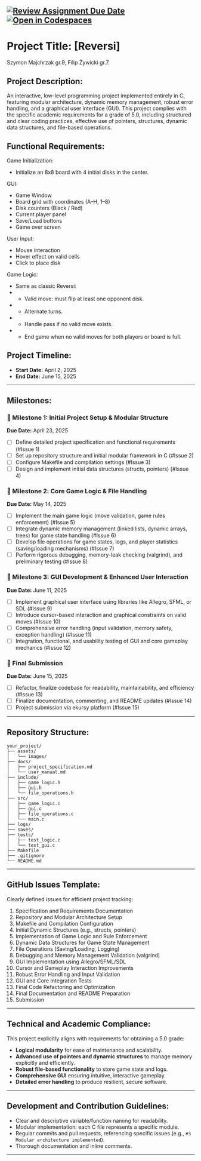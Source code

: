 [![Review Assignment Due Date](https://classroom.github.com/assets/deadline-readme-button-22041afd0340ce965d47ae6ef1cefeee28c7c493a6346c4f15d667ab976d596c.svg)](https://classroom.github.com/a/OrSLBIKg)
[![Open in Codespaces](https://classroom.github.com/assets/launch-codespace-2972f46106e565e64193e422d61a12cf1da4916b45550586e14ef0a7c637dd04.svg)](https://classroom.github.com/open-in-codespaces?assignment_repo_id=19072565)
---

# Project Title: [Reversi]

Szymon Majchrzak gr.9, Filip Żywicki gr.7. 

## Project Description:
An interactive, low-level programming project implemented entirely in C, featuring modular architecture, dynamic memory management, robust error handling, and a graphical user interface (GUI). This project complies with the specific academic requirements for a grade of 5.0, including structured and clear coding practices, effective use of pointers, structures, dynamic data structures, and file-based operations.

## Functional Requirements:
Game Initialization:
- Initialize an 8x8 board with 4 initial disks in the center.

GUI:
- Game Window
- Board grid with coordinates (A–H, 1–8)
- Disk counters (Black / Red)
- Current player panel
- Save/Load buttons
- Game over screen
  
User Input:
- Mouse interaction
- Hover effect on valid cells
- Click to place disk

Game Logic:
- Same as classic Reversi:
- - Valid move: must flip at least one opponent disk.
- - Alternate turns.
- - Handle pass if no valid move exists.
- - End game when no valid moves for both players or board is full.



## Project Timeline:
- **Start Date:** April 2, 2025  
- **End Date:** June 15, 2025

---

## Milestones:

### 🚩 Milestone 1: Initial Project Setup & Modular Structure
**Due Date:** April 23, 2025
- [ ] Define detailed project specification and functional requirements (#Issue 1)
- [ ] Set up repository structure and initial modular framework in C (#Issue 2)
- [ ] Configure Makefile and compilation settings (#Issue 3)
- [ ] Design and implement initial data structures (structs, pointers) (#Issue 4)

### 🚩 Milestone 2: Core Game Logic & File Handling
**Due Date:** May 14, 2025
- [ ] Implement the main game logic (move validation, game rules enforcement) (#Issue 5)
- [ ] Integrate dynamic memory management (linked lists, dynamic arrays, trees) for game state handling (#Issue 6)
- [ ] Develop file operations for game states, logs, and player statistics (saving/loading mechanisms) (#Issue 7)
- [ ] Perform rigorous debugging, memory-leak checking (valgrind), and preliminary testing (#Issue 8)

### 🚩 Milestone 3: GUI Development & Enhanced User Interaction
**Due Date:** June 11, 2025
- [ ] Implement graphical user interface using libraries like Allegro, SFML, or SDL (#Issue 9)
- [ ] Introduce cursor-based interaction and graphical constraints on valid moves (#Issue 10)
- [ ] Comprehensive error handling (input validation, memory safety, exception handling) (#Issue 11)
- [ ] Integration, functional, and usability testing of GUI and core gameplay mechanics (#Issue 12)

### 🚩 Final Submission
**Due Date:** June 15, 2025
- [ ] Refactor, finalize codebase for readability, maintainability, and efficiency (#Issue 13)
- [ ] Finalize documentation, commenting, and README updates (#Issue 14)
- [ ] Project submission via ekursy platform (#Issue 15)

---

## Repository Structure:
```
your_project/
├── assets/
│   └── images/
├── docs/
│   ├── project_specification.md
│   └── user_manual.md
├── include/
│   ├── game_logic.h
│   ├── gui.h
│   └── file_operations.h
├── src/
│   ├── game_logic.c
│   ├── gui.c
│   ├── file_operations.c
│   └── main.c
├── logs/
├── saves/
├── tests/
│   ├── test_logic.c
│   └── test_gui.c
├── Makefile
├── .gitignore
└── README.md
```

---

## GitHub Issues Template:
Clearly defined issues for efficient project tracking:

1. Specification and Requirements Documentation
2. Repository and Modular Architecture Setup
3. Makefile and Compilation Configuration
4. Initial Dynamic Structures (e.g., structs, pointers)
5. Implementation of Game Logic and Rule Enforcement
6. Dynamic Data Structures for Game State Management
7. File Operations (Saving/Loading, Logging)
8. Debugging and Memory Management Validation (valgrind)
9. GUI Implementation using Allegro/SFML/SDL
10. Cursor and Gameplay Interaction Improvements
11. Robust Error Handling and Input Validation
12. GUI and Core Integration Tests
13. Final Code Refactoring and Optimization
14. Final Documentation and README Preparation
15. Submission 

---

## Technical and Academic Compliance:
This project explicitly aligns with requirements for obtaining a 5.0 grade:

- **Logical modularity** for ease of maintenance and scalability.
- **Advanced use of pointers and dynamic structures** to manage memory explicitly and efficiently.
- **Robust file-based functionality** to store game state and logs.
- **Comprehensive GUI** ensuring intuitive, interactive gameplay.
- **Detailed error handling** to produce resilient, secure software.

---

## Development and Contribution Guidelines:
- Clear and descriptive variable/function naming for readability.
- Modular implementation: each C file represents a specific module.
- Regular commits and pull requests, referencing specific issues (e.g., `#3 Modular architecture implemented`).
- Thorough documentation and inline comments.

---
